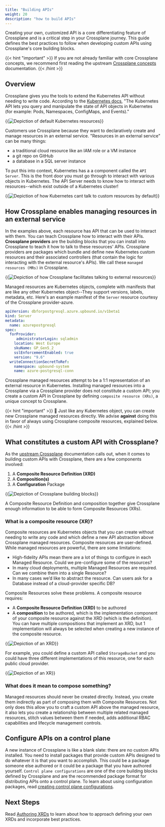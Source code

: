 ```yaml
---
title: "Building APIs"
weight: 20
description: "how to build APIs"
---
```


Creating your own, customized API is a core differentiating feature of Crossplane and is a critical step in your Crossplane journey. This guide defines the best practices to follow when developing custom APIs using Crossplane's core building blocks. 

{{< hint "important" >}}
If you are not already familiar with core Crossplane concepts, we recommend first reading the upstream [Crossplane concepts](https://docs.crossplane.io/v1.12/concepts/) documentation.
{{< /hint >}}

## Overview

Crossplane gives you the tools to extend the Kubernetes API without needing to write code. According to the [Kubernetes docs](https://kubernetes.io/docs/concepts/overview/kubernetes-api/), "The Kubernetes API lets you query and manipulate the state of API objects in Kubernetes (for example: Pods, Namespaces, ConfigMaps, and Events)." 

{{<img src="xp-arch-framework/images/kubernetes-resources.png" alt="Depiction of default Kubernetes resources" size="small" quality="100">}}

Customers use Crossplane because they want to declaratively create and manage resources in an external service. "Resources in an external service" can be many things:

- a traditional cloud resource like an IAM role or a VM instance
- a git repo on GitHub
- a database in a SQL server instance

To put this into context, Kubernetes has a a component called the `API Server`. This is the front door you must go through to interact with various objects in Kubernetes. The API Server needs to know how to interact with resources--which exist outside of a Kubernetes cluster!

{{<img src="xp-arch-framework/images/kubernetes-custom-resources.png" alt="Depiction of how Kubernetes cant talk to custom resources by default" size="small" quality="100">}}

## How Crossplane enables managing resources in an external service

In the examples above, each resource has API that can be used to interact with them. You can teach Crossplane how to interact with their APIs. **Crossplane providers** are the building blocks that you can install into Crossplane to teach it how to talk to these resources' APIs. Crossplane providers are packages which bundle and define new Kubernetes custom resources and their associated controllers (that contain the logic for interacting with the external resource's APIs). We call these `managed resources (MRs)` in Crossplane.

{{<img src="xp-arch-framework/images/kubernetes-crossplane-mrs.png" alt="Depiction of how Crossplane facilitates talking to external resources" size="small" quality="100">}}

Managed resources are Kubernetes objects, complete with manifests that are like any other Kubernetes object--They support versions, labels, metadata, etc. Here's an example manifest of the `Server` resource courtesy of the Crossplane provider-azure. 

```yaml
apiVersion: dbforpostgresql.azure.upbound.io/v1beta1
kind: Server
metadata:
  name: azurepostgresql
spec:
  forProvider:
     administratorLogin: sqladmin
    location: West Europe
    skuName: GP_Gen5_2
    sslEnforcementEnabled: true
    version: "9.6"
  writeConnectionSecretToRef:
    namespace: upbound-system
    name: azure-postgresql-conn
```

Crossplane managed resources attempt to be a 1:1 representation of an external resource in Kubernetes. Installing managed resources into a Crossplane via a Crossplane provider does not constitute a custom API; you create a custom API in Crossplane by defining `composite resource (XRs)`, a unique concept to Crossplane.

{{< hint "important" >}}
📢 Just like any Kubernetes object, you can create new Crossplane managed resources directly. We advise **against** doing this in favor of always using Crossplane composite resources, explained below.
{{< /hint >}}

## What constitutes a custom API with Crossplane?

As the [upstream Crossplane](https://docs.crossplane.io/v1.12/concepts/) documentation calls out, when it comes to building custom APIs with Crossplane, there are a few components involved:

1. A **Composite Resource Definition (XRD)**
2. A **Composition(s)**
3. A **Configuration** Package

{{<img src="xp-arch-framework/images/xp-building-blocks.png" alt="Depiction of Crossplane building blocks" size="small" quality="100">}}

A Composite Resource Definition and composition together give Crossplane enough information to be able to form Composite Resources (XRs).

### What is a composite resource (XR)?

Composite resources are Kubernetes objects that you can create without needing to write any code and which define a new API abstraction above Crossplane managed resources. Composite resources are user-defined. While managed resources are powerful, there are some limitations:

- High-fidelity APIs mean there are a lot of things to configure in each Managed Resource. Could we pre-configure some of the resources?
- In many cloud deployments, multiple Managed Resources are required. Can we combine them into a single Resource?
- In many cases we’d like to abstract the resource. Can users ask for a Database instead of a cloud-provider specific DB?

Composite Resources solve these problems. A composite resource requires:

- A **Composite Resource Definition (XRD)** to be authored
- A **composition** to be authored, which is the implementation component of your composite resource against the XRD (which is the definition). You can have multiple compositions that implement an XRD, but 1 implementation will always be selected when creating a new instance of the composite resource.

{{<img src="xp-arch-framework/images/xrd.png" alt="Depiction of an XRD" size="small" quality="100">}}

For example, you could define a custom API called `StorageBucket` and you could have three different implementations of this resource, one for each public cloud provider.

{{<img src="xp-arch-framework/images/xr.png" alt="Depiction of an XR" size="small" quality="100">}}

### What does it mean to compose something?

Managed resources should never be created directly. Instead, you create them indirectly as part of composing them with Composite Resources. Not only does this allow you to craft a custom API above the managed resource, it also lets you create a relationship between multiple related managed resources, stitch values between them if needed, adds additional RBAC capabilities and lifecycle management controls.

## Configure APIs on a control plane

A new instance of Crossplane is like a blank slate: there are no custom APIs installed. You need to install packages that provide custom APIs designed to do whatever it is that you want to accomplish. This could be a package someone else authored or it could be a package that you have authored yourself. `Control plane configurations` are one of the core building blocks defined by Crossplane and are the recommended package format for distributing APIs onto a control plane. To learn about using configuration packages, read [creating control plane configurations]().

## Next Steps

Read [Authoring XRDs](../building-apis-xrds) to learn about how to approach defining your own XRDs and incorporate best practices.